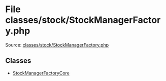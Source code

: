 File classes/stock/StockManagerFactory.php
=========

Source: [classes/stock/StockManagerFactory.php](https://github.com/PrestaShop/PrestaShop/blob/1.5.0.15/classes/stock/StockManagerFactory.php)


Classes
-------

* [StockManagerFactoryCore](class.StockManagerFactoryCore.md)

